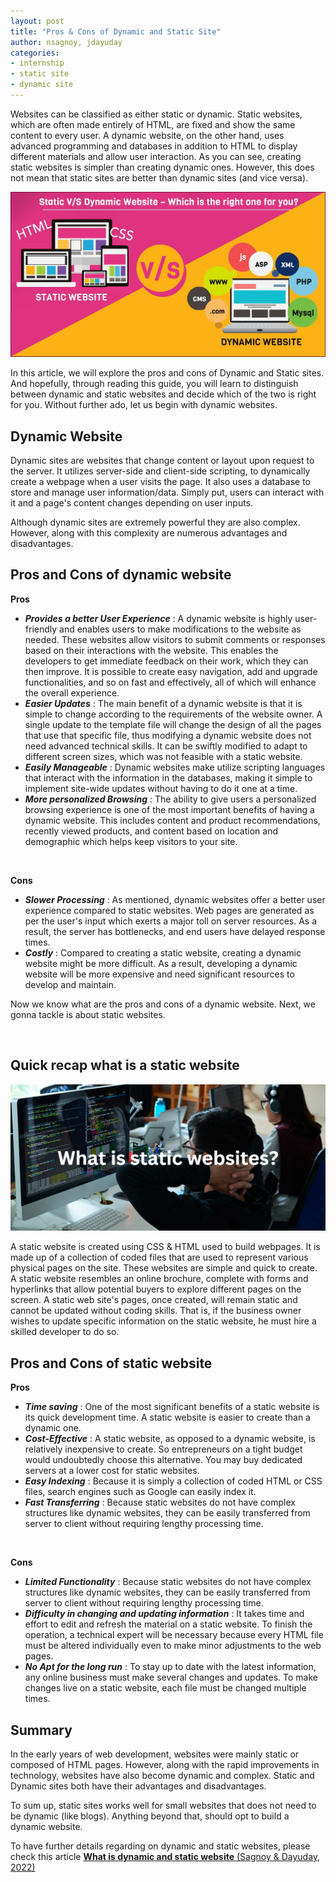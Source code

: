 ```yaml
---
layout: post
title: "Pros & Cons of Dynamic and Static Site"
author: nsagnoy, jdayuday
categories:
- internship
- static site
- dynamic site
---
```


Websites can be classified as either static or dynamic. Static websites, which are often made entirely of HTML, are fixed and show the same content to every user. A dynamic website, on the other hand, uses advanced programming and databases in addition to HTML to display different materials and allow user interaction. As you can see, creating static websites is simpler than creating dynamic ones. However, this does not mean that static sites are better than dynamic sites (and vice versa).

<img src="../assets/images/stat--dyn-web.jpg" alt="static vs dynamic site" width="600px">

In this article, we will explore the pros and cons of Dynamic and Static sites. And hopefully, through reading this guide, you will learn to distinguish between dynamic and static websites and decide which of the two is right for you. Without further ado, let us begin with dynamic websites.

## Dynamic Website
Dynamic sites are websites that change content or layout upon request to the server. It utilizes server-side and client-side scripting, to dynamically create a webpage when a user visits the page. It also uses a database to store and manage user information/data. Simply put, users can interact with it and a page's content changes depending on user inputs.

Although dynamic sites are extremely powerful they are also complex. However, along with this complexity are numerous advantages and disadvantages.


## Pros and Cons of dynamic website

**Pros**

- _**Provides a better User Experience**_ : A dynamic website is highly user-friendly and enables users to make modifications to the website as needed. These websites allow visitors to submit comments or responses based on their interactions with the website. This enables the developers to get immediate feedback on their work, which they can then improve. It is possible to create easy navigation, add and upgrade functionalities, and so on fast and effectively, all of which will enhance the overall experience.
- _**Easier Updates**_ : The main benefit of a dynamic website is that it is simple to change according to the requirements of the website owner. A single update to the template file will change the design of all the pages that use that specific file, thus modifying a dynamic website does not need advanced technical skills. It can be swiftly modified to adapt to different screen sizes, which was not feasible with a static website.
- _**Easily Manageable**_ : Dynamic websites make utilize scripting languages that interact with the information in the databases, making it simple to implement site-wide updates without having to do it one at a time.
- _**More personalized Browsing**_ : The ability to give users a personalized browsing experience is one of the most important benefits of having a dynamic website. This includes content and product recommendations, recently viewed products, and content based on location and demographic which helps keep visitors to your site.

<br />

**Cons**

- _**Slower Processing**_ : As mentioned, dynamic websites offer a better user experience compared to static websites. Web pages are generated as per the user's input which exerts a major toll on server resources. As a result, the server has bottlenecks, and end users have delayed response times.
- _**Costly**_ : Compared to creating a static website, creating a dynamic website might be more difficult. As a result, developing a dynamic website will be more expensive and need significant resources to develop and maintain.


Now we know what are the pros and cons of a dynamic website. Next, we gonna tackle is about static websites.

<br>

## Quick recap what is a static website
<img src="../assets/images/jdayudaystatic.png" alt="static vs dynamic site" width="600px">


A static website is created using CSS & HTML used to build webpages. It is made up of a collection of coded files that are used to represent various physical pages on the site. These websites are simple and quick to create. A static website resembles an online brochure, complete with forms and hyperlinks that allow potential buyers to explore different pages on the screen. A static web site's pages, once created, will remain static and cannot be updated without coding skills. That is, if the business owner wishes to update specific information on the static website, he must hire a skilled developer to do so.


## Pros and Cons of static website

**Pros**

- **_Time saving_** : One of the most significant benefits of a static website is its quick development time. A static website is easier to create than a dynamic one.
- **_Cost-Effective_** : A static website, as opposed to a dynamic website, is relatively inexpensive to create. So entrepreneurs on a tight budget would undoubtedly choose this alternative. You may buy dedicated servers at a lower cost for static websites.
- **_Easy Indexing_** : Because it is simply a collection of coded HTML or CSS files, search engines such as Google can easily index it.
- **_Fast Transferring_** : Because static websites do not have complex structures like dynamic websites, they can be easily transferred from server to client without requiring lengthy processing time.

<br>

**Cons**

- **_Limited Functionality_** : Because static websites do not have complex structures like dynamic websites, they can be easily transferred from server to client without requiring lengthy processing time.
- **_Difficulty in changing and updating information_** : It takes time and effort to edit and refresh the material on a static website. To finish the operation, a technical expert will be necessary because every HTML file must be altered individually even to make minor adjustments to the web pages.
- **_No Apt for the long run_** : To stay up to date with the latest information, any online business must make several changes and updates. To make changes live on a static website, each file must be changed multiple times.


## Summary
In the early years of web development, websites were mainly static or composed of HTML pages. However, along with the rapid improvements in technology, websites have also become dynamic and complex. Static and Dynamic sites both have their advantages and disadvantages. 

To sum up, static sites works well for small websites that does not need to be dynamic (like blogs). Anything beyond that, should opt to build a dynamic website.

To have further details regarding on dynamic and static websites, please check this article [**What is dynamic and static website** (Sagnoy & Dayuday, 2022)](../_posts/2022-11-12-what-is-a-dynamic-site-and-a-static-site.md)
